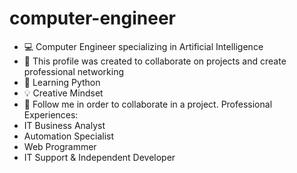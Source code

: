 # computer-engineer
- 💻 Computer Engineer specializing in Artificial Intelligence 
- 👋 This profile was created to collaborate on projects and create professional networking
- 🐍 Learning Python
- 💡 Creative Mindset
- 👀 Follow me in order to collaborate in a project.
      Professional Experiences:
- IT Business Analyst
- Automation Specialist
- Web Programmer
- IT Support & Independent Developer
      
    


